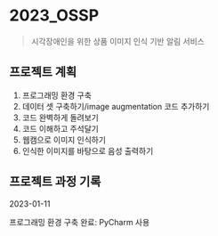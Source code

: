 # 2023_OSSP

> 시각장애인을 위한 상품 이미지 인식 기반 알림 서비스  

## 프로젝트 계획

1. 프로그래밍 환경 구축
2. 데이터 셋 구축하기/image augmentation 코드 추가하기
3. 코드 완벽하게 돌려보기
4. 코드 이해하고 주석달기
5. 웹캠으로 이미지 인식하기
6. 인식한 이미지를 바탕으로 음성 출력하기



## 프로젝트 과정 기록

2023-01-11

프로그래밍 환경 구축 완료: PyCharm 사용

